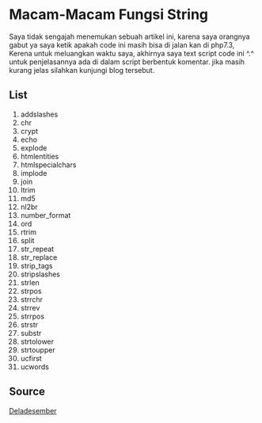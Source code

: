 # Macam-Macam Fungsi String 
Saya tidak sengajah menemukan sebuah artikel ini, karena saya orangnya gabut ya saya ketik apakah code ini masih bisa di jalan kan di php7.3,
Kerena untuk meluangkan waktu saya, akhirnya saya text script code ini ^.^ untuk penjelasannya ada di dalam script berbentuk komentar. jika masih kurang jelas silahkan kunjungi blog tersebut.

## List 
01. addslashes
02. chr
03. crypt
04. echo
05. explode
06. htmlentities
07. htmlspecialchars
08. implode
09. join
10. ltrim
11. md5
12. nl2br
13. number_format
14. ord
15. rtrim
16. split
17. str_repeat
18. str_replace
19. strip_tags
20. stripslashes
21. strlen
22. strpos
23. strrchr
24. strrev
25. strrpos
26. strstr
27. substr
28. strtolower
29. strtoupper
30. ucfirst
31. ucwords

## Source
[Deladesember](https://deladesember.wordpress.com/2013/03/01/macam-macam-fungsi-string-php/) 
